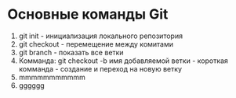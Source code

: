 # **Основные команды Git**
1. git init - инициализация локального репозитория
2. git checkout - перемещение между комитами
3. git branch - показать все ветки
4. Комманда: git checkout -b имя добавляемой ветки - короткая комманда - создание и переход на новую ветку
5. mmmmmmmmmmm
6. gggggg
